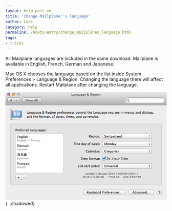```yaml
---
layout: help_post_en
title: 'Change Mailplane''s language'
author: Lars
category: help
permalink: /howto/entry/change_mailplanes_language.html
tags:
- tricks
---
```


All Mailplane languages are included in the same download. Mailplane is available in English, French, German and Japanese.

Mac OS X chooses the language based on the list inside System Preferences > Language & Region. Changing the language there will affect all applications. Restart Mailplane after changing the language.

![Language & Region](/assets/howto/2014-01-22-change_mailplanes_language/language_and_region.png){: .shadowed}
